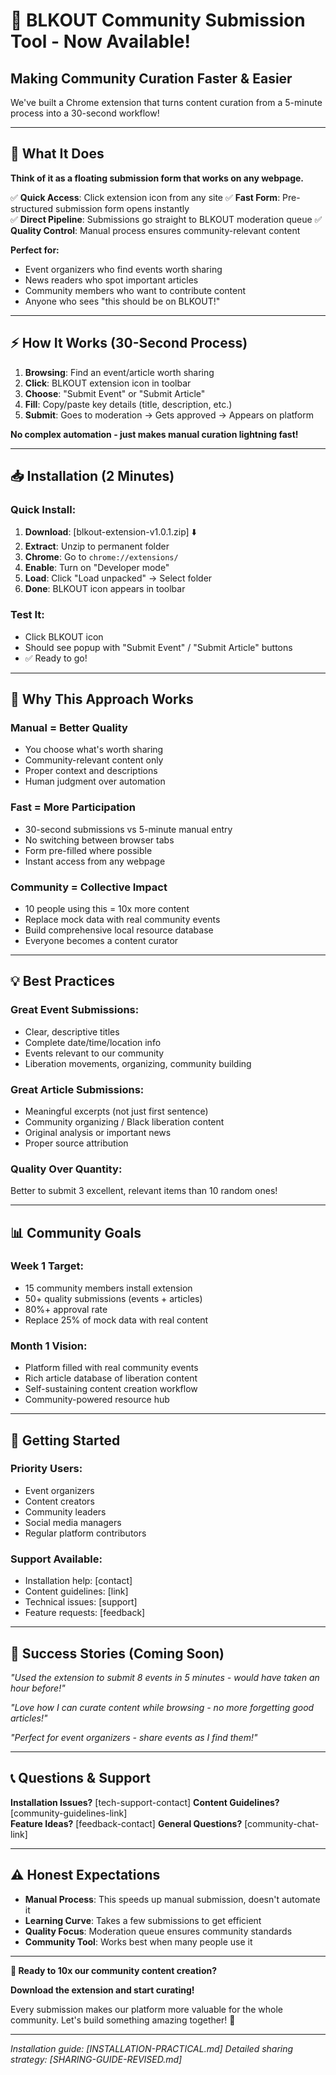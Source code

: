 # 🚀 BLKOUT Community Submission Tool - Now Available!

## **Making Community Curation Faster & Easier**

We've built a Chrome extension that turns content curation from a 5-minute process into a 30-second workflow!

---

## 🎯 **What It Does**

**Think of it as a floating submission form that works on any webpage.**

✅ **Quick Access**: Click extension icon from any site
✅ **Fast Form**: Pre-structured submission form opens instantly  
✅ **Direct Pipeline**: Submissions go straight to BLKOUT moderation queue
✅ **Quality Control**: Manual process ensures community-relevant content

**Perfect for:**
- Event organizers who find events worth sharing
- News readers who spot important articles  
- Community members who want to contribute content
- Anyone who sees "this should be on BLKOUT!"

---

## ⚡ **How It Works (30-Second Process)**

1. **Browsing**: Find an event/article worth sharing
2. **Click**: BLKOUT extension icon in toolbar
3. **Choose**: "Submit Event" or "Submit Article"  
4. **Fill**: Copy/paste key details (title, description, etc.)
5. **Submit**: Goes to moderation → Gets approved → Appears on platform

**No complex automation - just makes manual curation lightning fast!**

---

## 📥 **Installation (2 Minutes)**

### **Quick Install:**
1. **Download**: [blkout-extension-v1.0.1.zip] ⬇️
2. **Extract**: Unzip to permanent folder
3. **Chrome**: Go to `chrome://extensions/`
4. **Enable**: Turn on "Developer mode"
5. **Load**: Click "Load unpacked" → Select folder
6. **Done**: BLKOUT icon appears in toolbar

### **Test It:**
- Click BLKOUT icon
- Should see popup with "Submit Event" / "Submit Article" buttons
- ✅ Ready to go!

---

## 🎯 **Why This Approach Works**

### **Manual = Better Quality**
- You choose what's worth sharing
- Community-relevant content only
- Proper context and descriptions
- Human judgment over automation

### **Fast = More Participation**  
- 30-second submissions vs 5-minute manual entry
- No switching between browser tabs
- Form pre-filled where possible
- Instant access from any webpage

### **Community = Collective Impact**
- 10 people using this = 10x more content
- Replace mock data with real community events
- Build comprehensive local resource database
- Everyone becomes a content curator

---

## 💡 **Best Practices**

### **Great Event Submissions:**
- Clear, descriptive titles
- Complete date/time/location info
- Events relevant to our community
- Liberation movements, organizing, community building

### **Great Article Submissions:**
- Meaningful excerpts (not just first sentence)
- Community organizing / Black liberation content
- Original analysis or important news
- Proper source attribution

### **Quality Over Quantity:**
Better to submit 3 excellent, relevant items than 10 random ones!

---

## 📊 **Community Goals**

### **Week 1 Target:**
- 15 community members install extension
- 50+ quality submissions (events + articles)
- 80%+ approval rate
- Replace 25% of mock data with real content

### **Month 1 Vision:**
- Platform filled with real community events
- Rich article database of liberation content
- Self-sustaining content creation workflow
- Community-powered resource hub

---

## 🤝 **Getting Started**

### **Priority Users:**
- Event organizers
- Content creators  
- Community leaders
- Social media managers
- Regular platform contributors

### **Support Available:**
- Installation help: [contact]
- Content guidelines: [link]
- Technical issues: [support]
- Feature requests: [feedback]

---

## 🌟 **Success Stories (Coming Soon)**

*"Used the extension to submit 8 events in 5 minutes - would have taken an hour before!"*

*"Love how I can curate content while browsing - no more forgetting good articles!"*

*"Perfect for event organizers - share events as I find them!"*

---

## 📞 **Questions & Support**

**Installation Issues?** [tech-support-contact]
**Content Guidelines?** [community-guidelines-link]  
**Feature Ideas?** [feedback-contact]
**General Questions?** [community-chat-link]

---

## ⚠️ **Honest Expectations**

- **Manual Process**: This speeds up manual submission, doesn't automate it
- **Learning Curve**: Takes a few submissions to get efficient
- **Quality Focus**: Moderation queue ensures community standards
- **Community Tool**: Works best when many people use it

---

**🎯 Ready to 10x our community content creation?**

**Download the extension and start curating!** 

Every submission makes our platform more valuable for the whole community. Let's build something amazing together! 🌟

---

*Installation guide: [INSTALLATION-PRACTICAL.md]*
*Detailed sharing strategy: [SHARING-GUIDE-REVISED.md]*